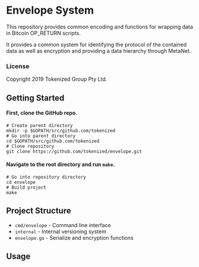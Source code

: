 # Envelope System

This repository provides common encoding and functions for wrapping data in Bitcoin OP_RETURN scripts.

It provides a common system for identifying the protocol of the contained data as well as encryption and providing a data hierarchy through MetaNet.

### License

Copyright 2019 Tokenized Group Pty Ltd.

## Getting Started

#### First, clone the GitHub repo.
```
# Create parent directory
mkdir -p $GOPATH/src/github.com/tokenized
# Go into parent directory
cd $GOPATH/src/github.com/tokenized
# Clone repository
git clone https://github.com/tokenized/envelope.git
```

#### Navigate to the root directory and run `make`.
```
# Go into repository directory
cd envelope
# Build project
make
```

## Project Structure

- `cmd/envelope` - Command line interface
- `internal` - Internal versioning system
- `envelope.go` - Serialize and encryption functions

## Usage
